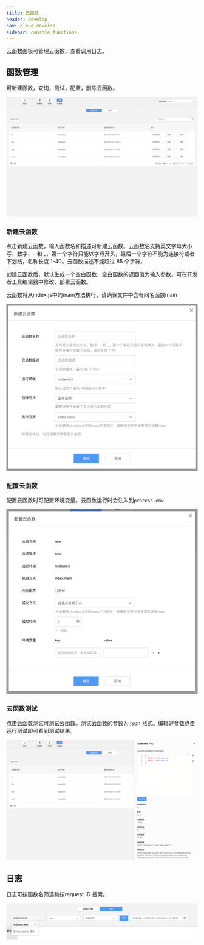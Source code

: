 ```yaml
---
title: 云函数
header: develop
nav: cloud-develop
sidebar: console_functions
---
```


云函数面板可管理云函数、查看调用日志。

## 函数管理

可新建函数，查询，测试，配置，删除云函数。

![图片](../../../img/cloud/cloud_console_function.png)

### 新建云函数

点击新建云函数，输入函数名和描述可新建云函数。云函数名支持英文字母大小写、数字、- 和 _，第一个字符只能以字母开头，最后一个字符不能为连接符或者下划线，名称长度 1-40。云函数描述不能超过 85 个字符。

创建云函数后，默认生成一个空白函数，空白函数的返回值为输入参数。可在开发者工具编辑器中修改、部署云函数。

云函数将从index.js中的main方法执行，请确保文件中含有同名函数main

![图片](../../../img/cloud/cloud_console_function_new.png)

### 配置云函数

配置云函数时可配置环境变量。云函数运行时会注入到`process.env`


![图片](../../../img/cloud/cloud_console_function_config.png)

### 云函数测试

点击云函数测试可测试云函数。测试云函数的参数为 json 格式。编辑好参数点击运行测试即可看到测试结果。


![图片](../../../img/cloud/cloud_console_function_test_result.png)


## 日志

日志可按函数名筛选和按request ID 搜索。

![图片](../../../img/cloud/cloud_console_function_log.png)
